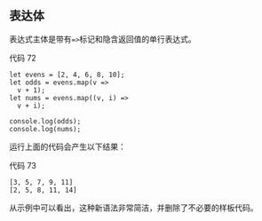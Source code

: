 ## 表达体

表达式主体是带有`=>`标记和隐含返回值的单行表达式。

代码 72

```
let evens = [2, 4, 6, 8, 10];
let odds = evens.map(v =>
  v + 1);
let nums = evens.map((v, i) =>
  v + i);

console.log(odds);
console.log(nums);

```

运行上面的代码会产生以下结果：

代码 73

```
[3, 5, 7, 9, 11]
[2, 5, 8, 11, 14]

```

从示例中可以看出，这种新语法非常简洁，并删除了不必要的样板代码。